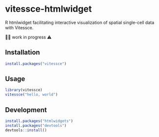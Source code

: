 # vitessce-htmlwidget

R htmlwidget facilitating interactive visualization of spatial single-cell data with Vitessce.

👷🚧 work in progress ⚠️


## Installation

```r
install.packages("vitessce")
```

## Usage

```r
library(vitessce)
vitessce("hello, world")
```

## Development

```r
install.packages("htmlwidgets")
install.packages("devtools")
devtools::install()

```
